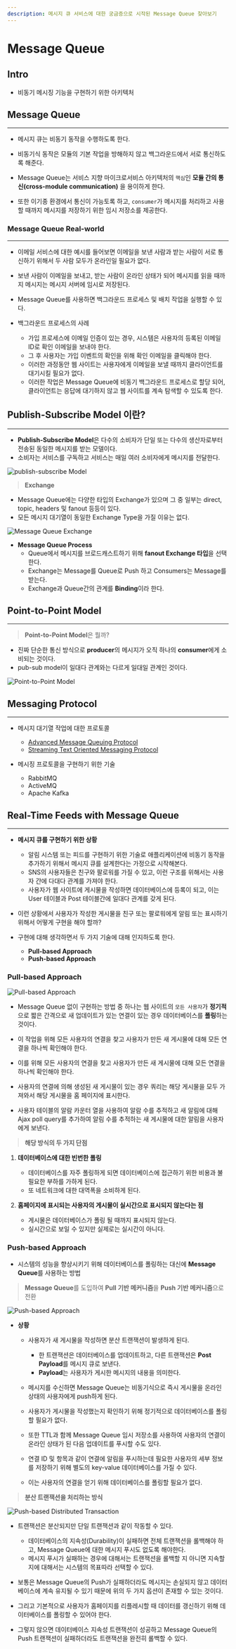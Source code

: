 ```yaml
---
description: 메시지 큐 서비스에 대한 궁금증으로 시작된 Message Queue 찾아보기
---
```


# Message Queue

## Intro

- 비동기 메시징 기능을 구현하기 위한 아키텍처

## Message Queue

---

- 메시지 큐는 비동기 동작을 수행하도록 한다.
- 비동기식 동작은 모듈의 기본 작업을 방해하지 않고 백그라운드에서 서로 통신하도록 해준다.

- Message Queue는 서비스 지향 마이크로서비스 아키텍처의 `핵심`인 **모듈 간의 통신(cross-module communication)** 을 용이하게 한다.
- 또한 이기종 환경에서 통신이 가능토록 하고, `consumer`가 메시지를 처리하고 사용할 때까지 메시지를 저장하기 위한 임시 저장소를 제공한다.

### Message Queue Real-world

---

- 이메일 서비스에 대한 예시를 들어보면 이메일을 보낸 사람과 받는 사람이 서로 통신하기 위해서 두 사람 모두가 온라인일 필요가 없다.
- 보낸 사람이 이메일을 보내고, 받는 사람이 온라인 상태가 되어 메시지를 읽을 때까지 메시지는 메시지 서버에 임시로 저장된다.

- Message Queue를 사용하면 백그라운드 프로세스 및 배치 작업을 실행할 수 있다.

- 백그라운드 프로세스의 사례
	- 가입 프로세스에 이메일 인증이 있는 경우, 시스템은 사용자의 등록된 이메일 ID로 확인 이메일을 보내야 한다.
	- 그 후 사용자는 가입 이벤트의 확인을 위해 확인 이메일을 클릭해야 한다.
	- 이러한 과정동안 웹 사이트는 사용자에게 이메일을 보낼 때까지 클라이언트를 대기시킬 필요가 없다.
	- 이러한 작업은 Message Queue에 비동기 백그라운드 프로세스로 할당 되어, 클라이언트는 응답에 대기하지 않고 웹 사이트를 계속 탐색할 수 있도록 한다.

## Publish-Subscribe Model 이란?

---

- **Publish-Subscribe Model**은 다수의 소비자가 단일 또는 다수의 생산자로부터 전송된 동일한 메시지를 받는 모델이다.
- 소비자는 서비스를 구독하고 서비스는 매일 여러 소비자에게 메시지를 전달한다.

![publish-subscribe Model](images/message-queue/message-queue.002.jpeg)

> **Exchange**

- Message Queue에는 다양한 타입의 Exchange가 있으며 그 중 일부는 direct, topic, headers 및 fanout 등등이 있다.
- 모든 메시지 대기열이 동일한 Exchange Type을 가질 이유는 없다.

![Message Queue Exchange](images/message-queue/message-queue.003.jpeg)

- **Message Queue Process**
	- Queue에서 메시지를 브로드캐스트하기 위해 **fanout Exchange 타입**을 선택한다.
	- Exchange는 Message를 Queue로 Push 하고 Consumers는 Message를 받는다.
	- Exchange과 Queue간의 관계를 **Binding**이라 한다.

## Point-to-Point Model

---

> **Point-to-Point Model**은 뭘까?

- 진짜 단순한 통신 방식으로 **producer**의 메시지가 오직 하나의 **consumer**에게 소비되는 것이다.
- pub-sub model이 일대다 관계와는 다르게 일대일 관계인 것이다.

![Point-to-Point Model](images/message-queue/message-queue.004.jpeg)

## Messaging Protocol

---

- 메시지 대기열 작업에 대한 프로토콜
	- [Advanced Message Queuing Protocol](https://en.wikipedia.org/wiki/Advanced_Message_Queuing_Protocol)
	- [Streaming Text Oriented Messaging Protocol](https://en.wikipedia.org/wiki/Streaming_Text_Oriented_Messaging_Protocol)

- 메시징 프로토콜을 구현하기 위한 기술
	- RabbitMQ
	- ActiveMQ
	- Apache Kafka

## Real-Time Feeds with Message Queue

---

- **메시지 큐를 구현하기 위한 상황**
	- 알림 시스템 또는 피드를 구현하기 위한 기술로 애플리케이션에 비동기 동작을 추가하기 위해서 메시지 큐를 설계한다는 가정으로 시작해본다.
	- SNS의 사용자들은 친구와 팔로워를 가질 수 있고, 이런 구조를 위해서는 사용자 간에 다대다 관계를 가져야 한다.
	- 사용자가 웹 사이트에 게시물을 작성하면 데이터베이스에 등록이 되고, 이는 User 테이블과 Post 테이블간에 일대다 관계를 갖게 된다.

- 이런 상황에서 사용자가 작성한 게시물을 친구 또는 팔로워에게 알림 또는 표시하기 위해서 어떻게 구현을 해야 할까?

- 구현에 대해 생각하면서 두 가지 기술에 대해 인지하도록 한다.
	- **Pull-based Approach**
	- **Push-based Approach**

### Pull-based Approach

![Pull-based Approach](images/message-queue/message-queue.005.jpeg)

- Message Queue 없이 구현하는 방법 중 하나는 웹 사이트의 `모든 사용자`가 **정기적**으로 짧은 간격으로 새 업데이트가 있는 연결이 있는 경우 데이터베이스를 **폴링**하는 것이다.
- 이 작업을 위해 모든 사용자의 연결을 찾고 사용자가 만든 새 게시물에 대해 모든 연결을 하나씩 확인해야 한다.
- 이를 위해 모든 사용자의 연결을 찾고 사용자가 만든 새 게시물에 대해 모든 연결을 하나씩 확인해야 한다.

- 사용자의 연결에 의해 생성된 새 게시물이 있는 경우 쿼리는 해당 게시물을 모두 가져와서 해당 게시물을 홈 페이지에 표시한다.
- 사용자 테이블의 알람 카운터 열을 사용하여 알람 수를 추적하고 새 알림에 대해 Ajax poll query를 추가하여 알림 수를 추적하는 새 게시물에 대한 알림을 사용자에게 보낸다.

> **해당 방식의 두 가지 단점**

1. **데이터베이스에 대한 빈번한 폴링**
	- 데이터베이스를 자주 폴링하게 되면 데이터베이스에 접근하기 위한 비용과 불필요한 부하를 가하게 된다.
	- 또 네트워크에 대한 대역폭을 소비하게 된다.

2. **홈페이지에 표시되는 사용자의 게시물이 실시간으로 표시되지 않는다는 점**
	- 게시물은 데이터베이스가 폴링 될 때까지 표시되지 않는다.
	- 실시간으로 보일 수 있지만 실제로는 실시간이 아니다.

### Push-based Approach

- 시스템의 성능을 향상시키기 위해 데이터베이스를 폴링하는 대신에 **Message Queue**를 사용하는 방법

> **Message Queue**를 도입하여 **Pull 기반 메커니즘**을 **Push 기반 메커니즘**으로 전환

![Push-based Approach](images/message-queue/message-queue.006.jpeg)

- **상황**
	- 사용자가 새 게시물을 작성하면 분산 트랜잭션이 발생하게 된다.
		- 한 트랜잭션은 데이터베이스를 업데이트하고, 다른 트랜잭션은 **Post Payload**를 메시지 큐로 보낸다.
		- **Payload**는 사용자가 게시한 메시지의 내용을 의미한다.

	- 메시지를 수신하면 Message Queue는 비동기식으로 즉시 게시물을 온라인 상태의 사용자에게 push하게 된다.
	- 사용자가 게시물을 작성했는지 확인하기 위해 정기적으로 데이터베이스를 폴링할 필요가 없다.
	- 또한 TTL과 함께 Message Queue 임시 저장소를 사용하여 사용자의 연결이 온라인 상태가 된 다음 업데이트를 푸시할 수도 있다.
	- 연결 ID 및 항목과 같이 연결에 알림을 푸시하는데 필요한 사용자의 세부 정보를 저장하기 위해 별도의 key-value 데이터베이스를 가질 수 있다.
	- 이는 사용자의 연결을 얻기 위해 데이터베이스를 폴링할 필요가 없다.

> **분산 트랜잭션을 처리하는 방식**

![Push-based Distributed Transaction](images/message-queue/message-queue.007.jpeg)

- 트랜잭션은 분산되지만 단일 트랜잭션과 같이 작동할 수 있다.
	- 데이터베이스의 지속성(Durability)이 실패하면 전체 트랜잭션을 롤백해야 하고, Message Queue에 대한 메시지 푸시도 없도록 해야한다.
	- 메시지 푸시가 실패하는 경우에 대해서는 트랜잭션을 롤백할 지 아니면 지속할 지에 대해서는 시스템의 목표따라 선택할 수 있다.

- 보통은 Message Queue의 Push가 실패하더라도 메시지는 손실되지 않고 데이터베이스에 계속 유지될 수 있기 때문에 위의 두 가지 옵션이 존재할 수 있는 것이다.

- 그리고 기본적으로 사용자가 홈페이지를 리플레시할 때 데이터를 갱신하기 위해 데이터베이스를 폴링할 수 있어야 한다.
- 그렇지 않으면 데이터베이스 지속성 트랜잭션이 성공하고 Message Queue의 Push 트랜잭션이 실패하더라도 트랜잭션을 완전히 롤백할 수 있다.
